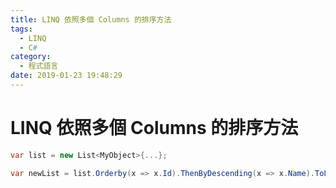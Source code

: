 ```yaml
---
title: LINQ 依照多個 Columns 的排序方法
tags:
  - LINQ
  - C#
category:
  - 程式語言
date: 2019-01-23 19:48:29
---
```

# LINQ 依照多個 Columns 的排序方法 #

```C#
var list = new List<MyObject>{...};

var newList = list.Orderby(x => x.Id).ThenByDescending(x => x.Name).ToList();
```
